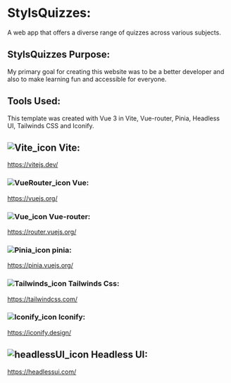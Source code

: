 # StylsQuizzes:

A web app that offers a diverse range of quizzes across various subjects.

## StylsQuizzes Purpose:
My primary goal for creating this website was to be a better developer and also to make learning fun and accessible for everyone.

## Tools Used:
This template was created with Vue 3 in Vite, Vue-router, Pinia, Headless UI, Tailwinds CSS and Iconify.

## ![Vite_icon](https://api.iconify.design/logos:vitejs.svg?width=27) Vite:
https://vitejs.dev/
### ![VueRouter_icon](https://api.iconify.design/logos:vue.svg?width=27)  Vue:
https://vuejs.org/
### ![Vue_icon](https://api.iconify.design/logos:vue.svg?width=27) Vue-router:
https://router.vuejs.org/
### ![Pinia_icon](https://api.iconify.design/logos:pinia.svg?width=27) pinia:
https://pinia.vuejs.org/
### ![Tailwinds_icon](https://api.iconify.design/logos:tailwindcss-icon.svg?width=28) Tailwinds Css:
https://tailwindcss.com/
### ![Iconify_icon](https://api.iconify.design/logos:stoplight.svg?width=28) Iconify:
https://iconify.design/
## ![headlessUI_icon](https://api.iconify.design/logos:headlessui-icon.svg?width=28) Headless UI:
https://headlessui.com/
